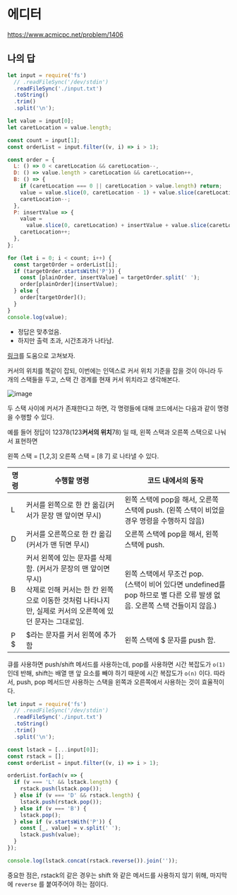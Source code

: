 # 에디터

https://www.acmicpc.net/problem/1406

## 나의 답

```js
let input = require('fs')
  // .readFileSync('/dev/stdin')
  .readFileSync('./input.txt')
  .toString()
  .trim()
  .split('\n');

let value = input[0];
let caretLocation = value.length;

const count = input[1];
const orderList = input.filter((v, i) => i > 1);

const order = {
  L: () => 0 < caretLocation && caretLocation--,
  D: () => value.length > caretLocation && caretLocation++,
  B: () => {
    if (caretLocation === 0 || caretLocation > value.length) return;
    value = value.slice(0, caretLocation - 1) + value.slice(caretLocation);
    caretLocation--;
  },
  P: insertValue => {
    value =
      value.slice(0, caretLocation) + insertValue + value.slice(caretLocation);
    caretLocation++;
  },
};

for (let i = 0; i < count; i++) {
  const targetOrder = orderList[i];
  if (targetOrder.startsWith('P')) {
    const [plainOrder, insertValue] = targetOrder.split(' ');
    order[plainOrder](insertValue);
  } else {
    order[targetOrder]();
  }
}
console.log(value);
```

- 정답은 맞추었음.
- 하지만 출력 초과, 시간초과가 나타남.

[링크](https://gobae.tistory.com/23)를 도움으로 고쳐보자.

커서의 위치를 똑같이 잡되, 이번에는 인덱스로 커서 위치 기준을 잡을 것이 아니라 두 개의 스택들을 두고, 스택 간 경계를 현재 커서 위치라고 생각해본다.

![image](https://github.com/pozafly/algorithm-practice/assets/59427983/60f7bf19-8498-4393-886d-d9bafc5cb782)

두 스택 사이에 커서가 존재한다고 하면, 각 명령들에 대해 코드에서는 다음과 같이 명령을 수행할 수 있다.

예를 들어 정답이 12378(123**커서의 위치**78) 일 때,
왼쪽 스택과 오른쪽 스택으로 나눠서 표현하면

왼쪽 스택 = [1,2,3]
오른쪽 스택 = [8 7] 로 나타낼 수 있다.

| 명령 | 수행할 명령                                                  | 코드 내에서의 동작                                           |
| ---- | ------------------------------------------------------------ | ------------------------------------------------------------ |
| L    | 커서를 왼쪽으로 한 칸 옮김(커서가 문장 맨 앞이면 무시)       | 왼쪽 스택에 pop을 해서, 오른쪽 스택에 push. (왼쪽 스택이 비었을 경우 명령을 수행하지 않음) |
| D    | 커서를 오른쪽으로 한 칸 옮김(커서가 맨 뒤면 무시)            | 오른쪽 스택에 pop을 해서, 왼쪽 스택에 push.                  |
| B    | 커서 왼쪽에 있는 문자를 삭제함. (커서가 문장의 맨 앞이면 무시)<br />삭제로 인해 커서는 한 칸 왼쪽으로 이동한 것처럼 나타나지만, 실제로 커서의 오른쪽에 있던 문자는 그대로임. | 왼쪽 스택에서 무조건 pop.<br />(스택이 비어 있다면 undefined를 pop 하므로 별 다른 오류 발생 없음. 오른쪽 스택 건들이지 않음.) |
| P $  | $라는 문자를 커서 왼쪽에 추가함                              | 왼쪽 스택에 $ 문자를 push 함.                                |

큐를 사용하면 push/shift 메서드를 사용하는데, pop를 사용하면 시간 복잡도가 `o(1)` 인데 반해, shift는 배열 맨 앞 요소를 빼야 하기 때문에 시간 복잡도가 `o(n)` 이다. 따라서, push, pop 메서드만 사용하는 스택을 왼쪽과 오른쪽에서 사용하는 것이 효율적이다.

```js
let input = require('fs')
  // .readFileSync('/dev/stdin')
  .readFileSync('./input.txt')
  .toString()
  .trim()
  .split('\n');

const lstack = [...input[0]];
const rstack = [];
const orderList = input.filter((v, i) => i > 1);

orderList.forEach(v => {
  if (v === 'L' && lstack.length) {
    rstack.push(lstack.pop());
  } else if (v === 'D' && rstack.length) {
    lstack.push(rstack.pop());
  } else if (v === 'B') {
    lstack.pop();
  } else if (v.startsWith('P')) {
    const [_, value] = v.split(' ');
    lstack.push(value);
  }
});

console.log(lstack.concat(rstack.reverse()).join(''));
```

중요한 점은, rstack의 같은 경우는 shift 와 같은 메서드를 사용하지 않기 위해, 마지막에 `reverse` 를 붙여주어야 하는 점이다.